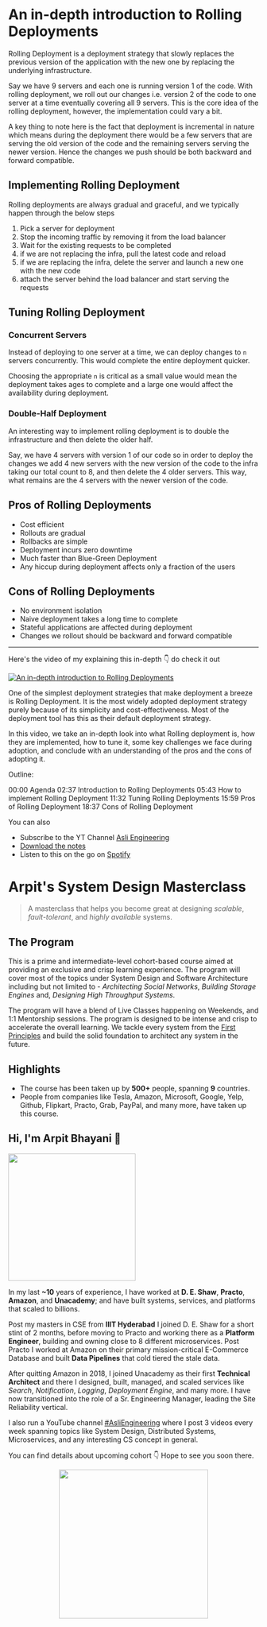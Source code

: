 An in-depth introduction to Rolling Deployments
===


Rolling Deployment is a deployment strategy that slowly replaces the previous version of the application with the new one by replacing the underlying infrastructure.

Say we have 9 servers and each one is running version 1 of the code. With rolling deployment, we roll out our changes i.e. version 2 of the code to one server at a time eventually covering all 9 servers. This is the core idea of the rolling deployment, however, the implementation could vary a bit.

A key thing to note here is the fact that deployment is incremental in nature which means during the deployment there would be a few servers that are serving the old version of the code and the remaining servers serving the newer version. Hence the changes we push should be both backward and forward compatible.

## Implementing Rolling Deployment

Rolling deployments are always gradual and graceful, and we typically happen through the below steps

1. Pick a server for deployment
2. Stop the incoming traffic by removing it from the load balancer
3. Wait for the existing requests to be completed
4. if we are not replacing the infra, pull the latest code and reload
5. if we are replacing the infra, delete the server and launch a new one with the new code
6. attach the server behind the load balancer and start serving the requests

## Tuning Rolling Deployment

### Concurrent Servers

Instead of deploying to one server at a time, we can deploy changes to `n` servers concurrently. This would complete the entire deployment quicker.

Choosing the appropriate `n` is critical as a small value would mean the deployment takes ages to complete and a large one would affect the availability during deployment.

### Double-Half Deployment

An interesting way to implement rolling deployment is to double the infrastructure and then delete the older half.

Say, we have 4 servers with version 1 of our code so in order to deploy the changes we add 4 new servers with the new version of the code to the infra taking our total count to 8, and then delete the 4 older servers. This way, what remains are the 4 servers with the newer version of the code.

## Pros of Rolling Deployments

- Cost efficient
- Rollouts are gradual
- Rollbacks are simple
- Deployment incurs zero downtime
- Much faster than Blue-Green Deployment
- Any hiccup during deployment affects only a fraction of the users

## Cons of Rolling Deployments

- No environment isolation
- Naive deployment takes a long time to complete
- Stateful applications are affected during deployment
- Changes we rollout should be backward and forward compatible
<hr />


<p>Here's the video of my explaining this in-depth 👇‍ do check it out</p>

[![An in-depth introduction to Rolling Deployments](https://i.ytimg.com/vi/9kjUG_yvVqM/mqdefault.jpg)](https://www.youtube.com/watch?v=9kjUG_yvVqM)

One of the simplest deployment strategies that make deployment a breeze is Rolling Deployment. It is the most widely adopted deployment strategy purely because of its simplicity and cost-effectiveness. Most of the deployment tool has this as their default deployment strategy.

In this video, we take an in-depth look into what Rolling deployment is, how they are implemented, how to tune it, some key challenges we face during adoption, and conclude with an understanding of the pros and the cons of adopting it.

Outline:

00:00 Agenda
02:37 Introduction to Rolling Deployments
05:43 How to implement Rolling Deployment
11:32 Tuning Rolling Deployments
15:59 Pros of Rolling Deployment
18:37 Cons of Rolling Deployment

You can also
 - Subscribe to the YT Channel [Asli Engineering](https://youtube.com/c/ArpitBhayani)
 - [Download the notes](https://drive.google.com/file/d/1Mtox_ulRNSajmbVXXyLyJrhV3GZouOiv/view?usp=sharing)
 - Listen to this on the go on [Spotify](https://open.spotify.com/show/7qMoamm2iZQrsPVm6IQLoD)

# Arpit's System Design Masterclass

> A masterclass that helps you become great at designing _scalable_, _fault-tolerant_, and _highly available_ systems.

## The Program

This is a prime and intermediate-level cohort-based course aimed at providing an exclusive and crisp learning experience. The program will cover most of the topics under System Design and Software Architecture including but not limited to - _Architecting Social Networks_, _Building Storage Engines_ and, _Designing High Throughput Systems_.

The program will have a blend of Live Classes happening on Weekends, and 1:1 Mentorship sessions. The program is designed to be intense and crisp to accelerate the overall learning. We tackle every system from the [First Principles](https://en.wikipedia.org/wiki/First_principle) and build the solid foundation to architect any system in the future.


## Highlights

 - The course has been taken up by __500+__ people, spanning __9__ countries.
 - People from companies like Tesla, Amazon, Microsoft, Google, Yelp, Github, Flipkart, Practo, Grab, PayPal, and many more, have taken up this course.


## Hi, I'm Arpit Bhayani 👋

<img width="256px" src="https://arpitbhayani.me/static/img/arpit.jpg" />

In my last **~10** years of experience, I have worked at **D. E. Shaw**, **Practo**, **Amazon**, and **Unacademy**; and have built systems, services, and platforms that scaled to billions.

Post my masters in CSE from **IIIT Hyderabad** I joined D. E. Shaw for a short stint of 2 months, before moving to Practo and working there as a **Platform Engineer**, building and owning close to 8 different microservices. Post Practo I worked at Amazon on their primary mission-critical E-Commerce Database and built **Data Pipelines** that cold tiered the stale data.

After quitting Amazon in 2018, I joined Unacademy as their first **Technical Architect** and there I designed, built, managed, and scaled services like _Search_, _Notification_, _Logging_, _Deployment Engine_, and many more. I have now transitioned into the role of a Sr. Engineering Manager, leading the Site Reliability vertical.

I also run a YouTube channel [#AsliEngineering](https://www.youtube.com/c/ArpitBhayani) where I post 3 videos every week spanning topics like System Design, Distributed Systems, Microservices, and any interesting CS concept in general.

You can find details about upcoming cohort 👇‍ Hope to see you soon there.

<center>
<a target="_blank" href="https://arpitbhayani.me/masterclass">
<img src="https://user-images.githubusercontent.com/4745789/137859181-d4499cf4-ce65-4466-8b88-a078ece0f081.PNG" width="300px" />
</a>
</center>